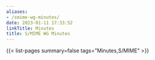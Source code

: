 ```yaml
---
aliases:
- /smime-wg-minutes/
date: 2023-01-11 17:33:52
linkTitle: Minutes
title: S/MIME WG Minutes
---
```


{{< list-pages summary=false tags="Minutes,S/MIME" >}}
